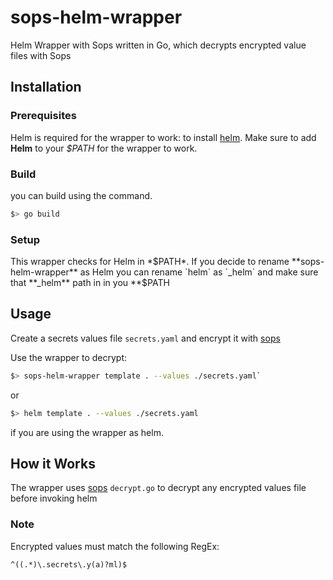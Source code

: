 # sops-helm-wrapper
Helm Wrapper with Sops written in Go, which decrypts encrypted value files with Sops 

## Installation

### Prerequisites
Helm is required for the wrapper to work: to install [helm](https://helm.sh/docs/intro/install/).
Make sure to add **Helm** to your *$PATH* for the wrapper to work.

### Build
you can build using the command.
```sh
$> go build
```
### Setup
This wrapper checks for Helm in *$PATH*.
If you decide to rename **sops-helm-wrapper** as Helm you can rename `helm` as `_helm` and make sure that **_helm** path in in you **$PATH

## Usage

Create a secrets values file `secrets.yaml` and encrypt it with [sops](https://github.com/mozilla/sops/)

Use the wrapper to decrypt:

```sh
$> sops-helm-wrapper template . --values ./secrets.yaml`
```

or

```sh
$> helm template . --values ./secrets.yaml
```

if you are using the wrapper as helm.

## How it Works

The wrapper uses [sops](https://github.com/mozilla/sops/) `decrypt.go` to decrypt any encrypted values file before invoking helm 

### Note 
Encrypted values must match the following RegEx: 
```
^((.*)\.secrets\.y(a)?ml)$
```

